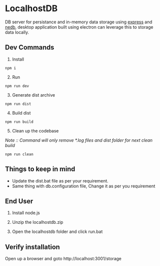 # LocalhostDB

DB server for persistance and in-memory data storage using [express](https://expressjs.com/) and [nedb](https://github.com/louischatriot/nedb), desktop application built using electron can leverage this to storage data locally.

## Dev Commands

1. Install

```
npm i
```

2. Run

```
npm run dev
```

3. Generate dist archive

```
npm run dist
```

4. Build dist

```
npm run build
```

5. Clean up the codebase

_Note :: Command will only remove \*.log files and dist folder for next clean build_

```
npm run clean
```

## Things to keep in mind

- Update the dist.bat file as per your requirement.
- Same thing with db.configuration file, Change it as per you requirement

## End User

1. Install node.js

2. Unzip the localhostdb.zip

3. Open the localhostdb folder and click run.bat

## Verify installation

Open up a browser and goto http://localhost:3001/storage
